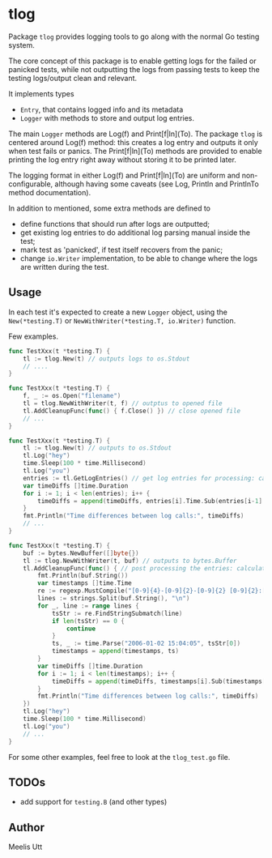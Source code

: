 # tlog

Package `tlog` provides logging tools to go along with the normal Go testing system.

The core concept of this package is to enable getting logs for the failed or panicked tests, while not outputting the logs from passing tests to keep the testing logs/output clean and relevant.

It implements types 
* `Entry`, that contains logged info and its metadata
* `Logger` with methods to store and output log entries.

The main `Logger` methods are Log(f) and Print\[f|ln\](To).
The package `tlog` is centered around Log(f) method: this creates a log entry and outputs it only when test fails or panics.
The Print\[f|ln\](To) methods are provided to enable printing the log entry right away without storing it to be printed later.

The logging format in either Log(f) and Print\[f|ln\](To) are uniform and non-configurable, although having some caveats (see Log, Println and PrintlnTo method documentation).

In addition to mentioned, some extra methods are defined to

* define functions that should run after logs are outputted;
* get existing log entries to do additional log parsing manual inside the test;
* mark test as 'panicked', if test itself recovers from the panic;
* change `io.Writer` implementation, to be able to change where the logs are written during the test.

## Usage

In each test it's expected to create a new `Logger` object, using the `New(*testing.T)` or `NewWithWriter(*testing.T, io.Writer)` function.

Few examples.

```go
func TestXxx(t *testing.T) {
    tl := tlog.New(t) // outputs logs to os.Stdout
    // ....
}

func TestXxx(t *testing.T) {
    f, _ := os.Open("filename")
    tl = tlog.NewWithWriter(t, f) // outptus to opened file
    tl.AddCleanupFunc(func() { f.Close() }) // close opened file
    // ... 
}

func TestXxx(t *testing.T) {
	tl := tlog.New(t) // outputs to os.Stdout
	tl.Log("hey")
	time.Sleep(100 * time.Millisecond)
	tl.Log("you")
	entries := tl.GetLogEntries() // get log entries for processing: calculate time between entries
	var timeDiffs []time.Duration
	for i := 1; i < len(entries); i++ {
		timeDiffs = append(timeDiffs, entries[i].Time.Sub(entries[i-1].Time))
	}
	fmt.Println("Time differences between log calls:", timeDiffs)
	// ...
}

func TestXxx(t *testing.T) {
	buf := bytes.NewBuffer([]byte{})
	tl := tlog.NewWithWriter(t, buf) // outputs to bytes.Buffer
	tl.AddCleanupFunc(func() { // post processing the entries: calculate time between entries
		fmt.Println(buf.String())
		var timestamps []time.Time
		re := regexp.MustCompile("[0-9]{4}-[0-9]{2}-[0-9]{2} [0-9]{2}:[0-9]{2}:[0-9]{2}.[0-9]{3}")
		lines := strings.Split(buf.String(), "\n")
		for _, line := range lines {
			tsStr := re.FindStringSubmatch(line)
			if len(tsStr) == 0 {
				continue
			}
			ts, _ := time.Parse("2006-01-02 15:04:05", tsStr[0])
			timestamps = append(timestamps, ts)
		}
		var timeDiffs []time.Duration
		for i := 1; i < len(timestamps); i++ {
			timeDiffs = append(timeDiffs, timestamps[i].Sub(timestamps[i-1]))
		}
		fmt.Println("Time differences between log calls:", timeDiffs)
	})
	tl.Log("hey")
	time.Sleep(100 * time.Millisecond)
	tl.Log("you")
	// ...
}
```

For some other examples, feel free to look at the `tlog_test.go` file.

## TODOs

* add support for `testing.B` (and other types)

## Author

Meelis Utt